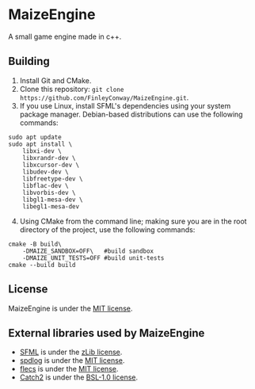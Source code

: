 # MaizeEngine

A small game engine made in c++.

## Building

1. Install Git and CMake.
2. Clone this repository: `git clone https://github.com/FinleyConway/MaizeEngine.git`.
3. If you use Linux, install SFML's dependencies using your system package manager. Debian-based distributions can use the following commands:
```
sudo apt update
sudo apt install \
    libxi-dev \
    libxrandr-dev \
    libxcursor-dev \
    libudev-dev \
    libfreetype-dev \
    libflac-dev \
    libvorbis-dev \
    libgl1-mesa-dev \
    libegl1-mesa-dev 
```
4. Using CMake from the command line; making sure you are in the root directory of the project, use the following commands:
```
cmake -B build\
    -DMAIZE_SANDBOX=OFF\   #build sandbox 
    -DMAIZE_UNIT_TESTS=OFF #build unit-tests
cmake --build build
```

## License
MaizeEngine is under the [MIT license](https://github.com/FinleyConway/MaizeEngine/blob/master/LICENSE).

## External libraries used by MaizeEngine
- [SFML](https://github.com/SFML/SFML) is under the [zLib license](https://github.com/SFML/SFML/blob/master/license.md).
- [spdlog](https://github.com/gabime/spdlog) is under the [MIT license](https://github.com/gabime/spdlog/blob/v1.x/LICENSE).
- [flecs](https://github.com/SanderMertens/flecs) is under the [MIT license](https://github.com/SanderMertens/flecs/blob/master/LICENSE).
- [Catch2](https://github.com/catchorg/Catch2/tree/devel) is under the [BSL-1.0 license](https://github.com/catchorg/Catch2/blob/devel/LICENSE.txt).